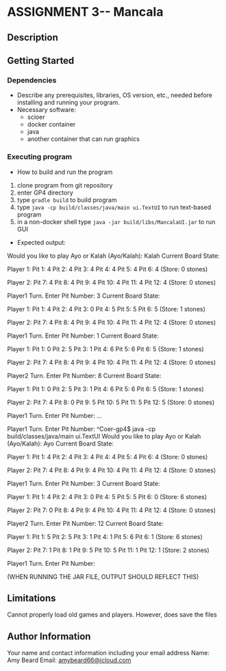 # ASSIGNMENT 3-- Mancala
## Description



## Getting Started

### Dependencies

* Describe any prerequisites, libraries, OS version, etc., needed before installing and running your program.
* Necessary software:
    - scioer
    - docker container
    - java
    - another container that can run graphics


### Executing program

* How to build and run the program
1. clone program from git repository
2. enter GP4 directory
3. type ```gradle build``` to build program
4. type ```java -cp build/classes/java/main ui.TextUI``` to run text-based program
5. in a non-docker shell type ```java -jar build/libs/MancalaUI.jar``` to run GUI

* Expected output:

Would you like to play Ayo or Kalah (Ayo/Kalah): Kalah
Current Board State:

Player 1:
Pit  1: 4
Pit  2: 4
Pit  3: 4
Pit  4: 4
Pit  5: 4
Pit  6: 4
(Store: 0 stones)

Player 2:
Pit  7: 4
Pit  8: 4
Pit  9: 4
Pit 10: 4
Pit 11: 4
Pit 12: 4
(Store: 0 stones)


Player1 Turn. Enter Pit Number: 3
Current Board State:

Player 1:
Pit  1: 4
Pit  2: 4
Pit  3: 0
Pit  4: 5
Pit  5: 5
Pit  6: 5
(Store: 1 stones)

Player 2:
Pit  7: 4
Pit  8: 4
Pit  9: 4
Pit 10: 4
Pit 11: 4
Pit 12: 4
(Store: 0 stones)


Player1 Turn. Enter Pit Number: 1
Current Board State:

Player 1:
Pit  1: 0
Pit  2: 5
Pit  3: 1
Pit  4: 6
Pit  5: 6
Pit  6: 5
(Store: 1 stones)

Player 2:
Pit  7: 4
Pit  8: 4
Pit  9: 4
Pit 10: 4
Pit 11: 4
Pit 12: 4
(Store: 0 stones)


Player2 Turn. Enter Pit Number: 8
Current Board State:

Player 1:
Pit  1: 0
Pit  2: 5
Pit  3: 1
Pit  4: 6
Pit  5: 6
Pit  6: 5
(Store: 1 stones)

Player 2:
Pit  7: 4
Pit  8: 0
Pit  9: 5
Pit 10: 5
Pit 11: 5
Pit 12: 5
(Store: 0 stones)


Player1 Turn. Enter Pit Number: 
...

Player1 Turn. Enter Pit Number: ^Coer-gp4$ java -cp build/classes/java/main ui.TextUI
Would you like to play Ayo or Kalah (Ayo/Kalah): Ayo
Current Board State:

Player 1:
Pit  1: 4
Pit  2: 4
Pit  3: 4
Pit  4: 4
Pit  5: 4
Pit  6: 4
(Store: 0 stones)

Player 2:
Pit  7: 4
Pit  8: 4
Pit  9: 4
Pit 10: 4
Pit 11: 4
Pit 12: 4
(Store: 0 stones)


Player1 Turn. Enter Pit Number: 3
Current Board State:

Player 1:
Pit  1: 4
Pit  2: 4
Pit  3: 0
Pit  4: 5
Pit  5: 5
Pit  6: 0
(Store: 6 stones)

Player 2:
Pit  7: 0
Pit  8: 4
Pit  9: 4
Pit 10: 4
Pit 11: 4
Pit 12: 4
(Store: 0 stones)


Player2 Turn. Enter Pit Number: 12
Current Board State:

Player 1:
Pit  1: 5
Pit  2: 5
Pit  3: 1
Pit  4: 1
Pit  5: 6
Pit  6: 1
(Store: 6 stones)

Player 2:
Pit  7: 1
Pit  8: 1
Pit  9: 5
Pit 10: 5
Pit 11: 1
Pit 12: 1
(Store: 2 stones)


Player1 Turn. Enter Pit Number: 

(WHEN RUNNING THE JAR FILE, OUTPUT SHOULD REFLECT THIS)

## Limitations

Cannot properly load old games and players. However, does save the files

## Author Information

Your name and contact information including your email address
Name: Amy Beard
Email: amybeard66@icloud.com


